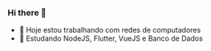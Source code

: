 ### Hi there 👋

- 🔭 Hoje estou trabalhando com redes de computadores
- 🌱 Estudando NodeJS, Flutter, VueJS e Banco de Dados



